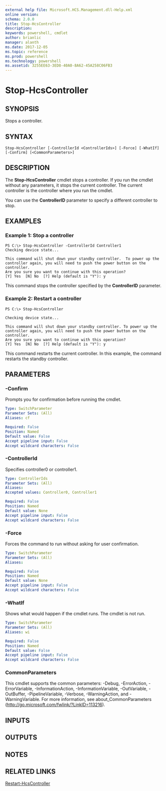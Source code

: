 ```yaml
---
external help file: Microsoft.HCS.Management.dll-Help.xml
online version: 
schema: 2.0.0
title: Stop-HcsController
description: 
keywords: powershell, cmdlet
author: brianlic
manager: alanth
ms.date: 2017-12-05
ms.topic: reference
ms.prod: powershell
ms.technology: powershell
ms.assetid: 3255EE63-3ED8-40A0-8A62-45A258C06FB3
---
```


# Stop-HcsController

## SYNOPSIS
Stops a controller.

## SYNTAX

```
Stop-HcsController [-ControllerId <ControllerIds>] [-Force] [-WhatIf] [-Confirm] [<CommonParameters>]
```

## DESCRIPTION
The **Stop-HcsController** cmdlet stops a controller.
If you run the cmdlet without any parameters, it stops the current controller.
The current controller is the controller where you run the cmdlet.

You can use the **ControllerID** parameter to specify a different controller to stop.

## EXAMPLES

### Example 1: Stop a controller
```
PS C:\> Stop-HcsController -ControllerId Controller1
Checking device state...

This command will shut down your standby controller.  To power up the 
controller again, you will need to push the power button on the controller. 
Are you sure you want to continue with this operation?
[Y] Yes  [N] No  [?] Help (default is "Y"): y
```

This command stops the controller specified by the **ControllerID** parameter.

### Example 2: Restart a controller
```
PS C:\> Stop-HcsController

Checking device state...

This command will shut down your standby controller. To power up the 
controller again, you will need to push the power button on the controller. 
Are you sure you want to continue with this operation?
[Y] Yes  [N] No  [?] Help (default is "Y"): y
```

This command restarts the current controller.
In this example, the command restarts the standby controller.

## PARAMETERS

### -Confirm
Prompts you for confirmation before running the cmdlet.

```yaml
Type: SwitchParameter
Parameter Sets: (All)
Aliases: cf

Required: False
Position: Named
Default value: False
Accept pipeline input: False
Accept wildcard characters: False
```

### -ControllerId
Specifies controller0 or controller1.

```yaml
Type: ControllerIds
Parameter Sets: (All)
Aliases: 
Accepted values: Controller0, Controller1

Required: False
Position: Named
Default value: None
Accept pipeline input: False
Accept wildcard characters: False
```

### -Force
Forces the command to run without asking for user confirmation.

```yaml
Type: SwitchParameter
Parameter Sets: (All)
Aliases: 

Required: False
Position: Named
Default value: None
Accept pipeline input: False
Accept wildcard characters: False
```

### -WhatIf
Shows what would happen if the cmdlet runs.
The cmdlet is not run.

```yaml
Type: SwitchParameter
Parameter Sets: (All)
Aliases: wi

Required: False
Position: Named
Default value: False
Accept pipeline input: False
Accept wildcard characters: False
```

### CommonParameters
This cmdlet supports the common parameters: -Debug, -ErrorAction, -ErrorVariable, -InformationAction, -InformationVariable, -OutVariable, -OutBuffer, -PipelineVariable, -Verbose, -WarningAction, and -WarningVariable. For more information, see about_CommonParameters (http://go.microsoft.com/fwlink/?LinkID=113216).

## INPUTS

## OUTPUTS

## NOTES

## RELATED LINKS

[Restart-HcsController](./Restart-HcsController.md)

